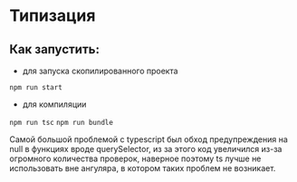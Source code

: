 # Типизация

## Как запустить:

- для запуска скопилированного проекта

`npm run start` 

- для компиляции

`npm run tsc`
`npm run bundle`


Самой большой проблемой с typescript был обход предупреждения на null в функциях вроде querySelector, из за этого код увеличился из-за огромного количества проверок, наверное поэтому ts лучше не использовать вне ангуляра, в котором таких проблем не возникает.
